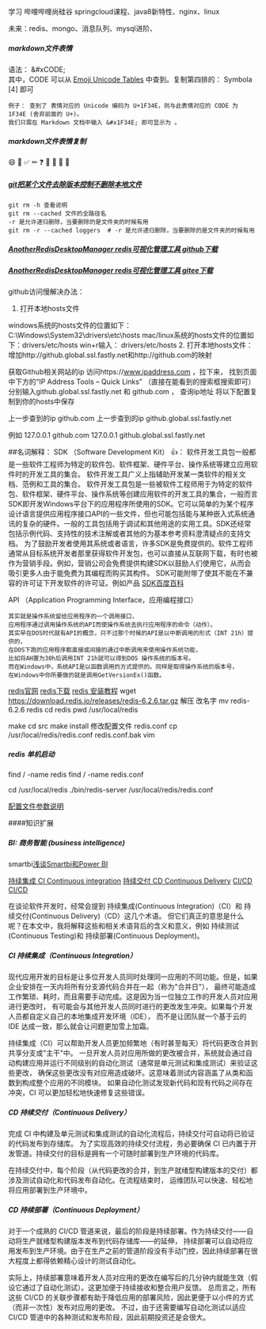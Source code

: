 学习 哔哩哔哩尚硅谷 springcloud课程、java8新特性、nginx、linux

未来：redis、mongo、消息队列、mysql进阶、
##### markdown文件表情

语法： &#xCODE;    
其中，CODE 可以从 [Emoji Unicode Tables](https://apps.timwhitlock.info/emoji/tables/unicode#block-4-enclosed-characters)
中查到。复制第四排的： Symbola [4] 即可

    例子： 查到了 表情对应的 Unicode 编码为 U+1F34E，则与此表情对应的 CODE 为 1F34E (舍弃前面的 U+)。
    我们只需在 Markdown 文档中输入 &#x1F34E; 即可显示为 。
##### markdown文件表情复制
😄
🙋
✅
✏
❓
💪
🐼
👊
💖
##### [git把某个文件去除版本控制不删除本地文件](https://my.oschina.net/yurenzhen/blog/1800790)

    git rm -h 查看说明
    git rm --cached 文件的全路径名
    -r 是允许递归删除，当要删除的是文件夹的时候有用
    git rm -r --cached loggers  # -r 是允许递归删除，当要删除的是文件夹的时候有用

##### [AnotherRedisDesktopManager redis可视化管理工具 github下载](https://github.com/qishibo/AnotherRedisDesktopManager/releases)
##### [AnotherRedisDesktopManager redis可视化管理工具 gitee下载](Gitee：https://gitee.com/qishibo/AnotherRedisDesktopManager/releases)
github访问慢解决办法：

1. 打开本地hosts文件

windows系统的hosts文件的位置如下：
C:\Windows\System32\drivers\etc\hosts
mac/linux系统的hosts文件的位置如下：drivers/etc/hosts
win+r输入： drivers/etc/hosts
2. 打开本地hosts文件：
    增加http://github.global.ssl.fastly.net和http://github.com的映射

获取Github相关网站的ip
访问https://www.ipaddress.com  ，拉下来，
找到页面中下方的“IP Address Tools – Quick Links”
（直接在能看到的搜索框搜索即可）
分别输入github.global.ssl.fastly.net    和   github.com  ，
查询ip地址
将以下配置复制到你的hosts中保存 

上一步查到的ip	github.com
上一步查到的ip	github.global.ssl.fastly.net

例如
127.0.0.1	github.com
127.0.0.1	github.global.ssl.fastly.net


##名词解释：
SDK （Software Development Kit）
👍：
    软件开发工具包一般都是一些软件工程师为特定的软件包、软件框架、硬件平台、操作系统等建立应用软件时的开发工具的集合。
    软件开发工具广义上指辅助开发某一类软件的相关文档、范例和工具的集合。
    软件开发工具包是一些被软件工程师用于为特定的软件包、软件框架、硬件平台、操作系统等创建应用软件的开发工具的集合，一般而言SDK即开发Windows平台下的应用程序所使用的SDK。它可以简单的为某个程序设计语言提供应用程序接口API的一些文件，但也可能包括能与某种嵌入式系统通讯的复杂的硬件。一般的工具包括用于调试和其他用途的实用工具。SDK还经常包括示例代码、支持性的技术注解或者其他的为基本参考资料澄清疑点的支持文档。
    为了鼓励开发者使用其系统或者语言，许多SDK是免费提供的。软件工程师通常从目标系统开发者那里获得软件开发包，也可以直接从互联网下载，有时也被作为营销手段。例如，营销公司会免费提供构建SDK以鼓励人们使用它，从而会吸引更多人由于能免费为其编程而购买其构件。
    SDK可能附带了使其不能在不兼容的许可证下开发软件的许可证。例如产品
[SDK百度百科](https://baike.baidu.com/item/%E8%BD%AF%E4%BB%B6%E5%BC%80%E5%8F%91%E5%B7%A5%E5%85%B7%E5%8C%85/10418833?fromtitle=SDK&fromid=7815680&fr=aladdin)

API （Application Programming Interface，应用编程接口）

    其实就是操作系统留给应用程序的一个调用接口，
    应用程序通过调用操作系统的API而使操作系统去执行应用程序的命令（动作）。
    其实早在DOS时代就有API的概念，只不过那个时候的API是以中断调用的形式（INT 21h）提供的，
    在DOS下跑的应用程序都直接或间接的通过中断调用来使用操作系统功能，
    比如将AH置为30h后调用INT 21h就可以得到DOS 操作系统的版本号。
    而在Windows中，系统API是以函数调用的方式提供的。同样是取得操作系统的版本号，
    在Windows中你所要做的就是调用GetVersionEx()函数。




[redis官网](https://redis.io)
[redis下载](https://redis.io/download)
[redis 安装教程](https://www.cnblogs.com/hunanzp/p/12304622.html)
wget https://download.redis.io/releases/redis-6.2.6.tar.gz
解压
改名字 mv redis-6.2.6 redis
cd redis
pwd            /usr/local/redis

make
cd src
make install
修改配置文件 redis.conf
cp /usr/local/redis/redis.conf redis.conf.bak
vim 


##### redis 单机启动
find / -name redis
find / -name redis.conf

cd /usr/local/redis
./bin/redis-server /usr/local/redis/redis.conf

[配置文件参数说明](https://lion-wu.blog.csdn.net/article/details/108019877?spm=1001.2101.3001.6650.13&utm_medium=distribute.pc_relevant.none-task-blog-2%7Edefault%7ECTRLIST%7ERate-13.pc_relevant_default&depth_1-utm_source=distribute.pc_relevant.none-task-blog-2%7Edefault%7ECTRLIST%7ERate-13.pc_relevant_default&utm_relevant_index=16)















####知识扩展
##### BI: 商务智能 (business intelligence)
smartbi[浅谈Smartbi和Power BI](https://zhuanlan.zhihu.com/p/165376092)

[持续集成 CI Continuous integration](https://baike.baidu.com/item/%E6%8C%81%E7%BB%AD%E9%9B%86%E6%88%90/6250744?fr=aladdin)
[持续交付 CD Continuous Delivery](https://baike.baidu.com/item/%E6%8C%81%E7%BB%AD%E4%BA%A4%E4%BB%98/9803571)
[CI/CD](https://www.redhat.com/zh/topics/devops/what-is-ci-cd)
[CI/CD](https://zhuanlan.zhihu.com/p/228272483)



在谈论软件开发时，经常会提到 持续集成(Continuous Integration)（CI）和 持续交付(Continuous Delivery)（CD）这几个术语。
但它们真正的意思是什么呢？在本文中，我将解释这些和相关术语背后的含义和意义，例如 
持续测试(Continuous Testing)和 持续部署(Continuous Deployment)。

##### CI 持续集成（Continuous Integration）
现代应用开发的目标是让多位开发人员同时处理同一应用的不同功能。但是，如果企业安排在一天内将所有分支源代码合并在一起（称为"合并日"），
最终可能造成工作繁琐、耗时，而且需要手动完成。这是因为当一位独立工作的开发人员对应用进行更改时，
有可能会与其他开发人员同时进行的更改发生冲突。如果每个开发人员都自定义自己的本地集成开发环境（IDE），
而不是让团队就一个基于云的 IDE 达成一致，那么就会让问题更加雪上加霜。

持续集成（CI）可以帮助开发人员更加频繁地（有时甚至每天）将代码更改合并到共享分支或"主干"中。
一旦开发人员对应用所做的更改被合并，系统就会通过自动构建应用并运行不同级别的自动化测试（通常是单元测试和集成测试）来验证这些更改，
确保这些更改没有对应用造成破坏。这意味着测试内容涵盖了从类和函数到构成整个应用的不同模块。
如果自动化测试发现新代码和现有代码之间存在冲突，CI 可以更加轻松地快速修复这些错误。

##### CD 持续交付（Continuous Delivery）
完成 CI 中构建及单元测试和集成测试的自动化流程后，持续交付可自动将已验证的代码发布到存储库。
为了实现高效的持续交付流程，务必要确保 CI 已内置于开发管道。持续交付的目标是拥有一个可随时部署到生产环境的代码库。

在持续交付中，每个阶段（从代码更改的合并，到生产就绪型构建版本的交付）都涉及测试自动化和代码发布自动化。在流程结束时，
运维团队可以快速、轻松地将应用部署到生产环境中。

##### CD 持续部署（Continuous Deployment）
对于一个成熟的 CI/CD 管道来说，最后的阶段是持续部署。作为持续交付——自动将生产就绪型构建版本发布到代码存储库——的延伸，
持续部署可以自动将应用发布到生产环境。由于在生产之前的管道阶段没有手动门控，因此持续部署在很大程度上都得依赖精心设计的测试自动化。

实际上，持续部署意味着开发人员对应用的更改在编写后的几分钟内就能生效（假设它通过了自动化测试）。这更加便于持续接收和整合用户反馈。
总而言之，所有这些 CI/CD 的关联步骤都有助于降低应用的部署风险，因此更便于以小件的方式（而非一次性）发布对应用的更改。
不过，由于还需要编写自动化测试以适应 CI/CD 管道中的各种测试和发布阶段，因此前期投资还是会很大。
